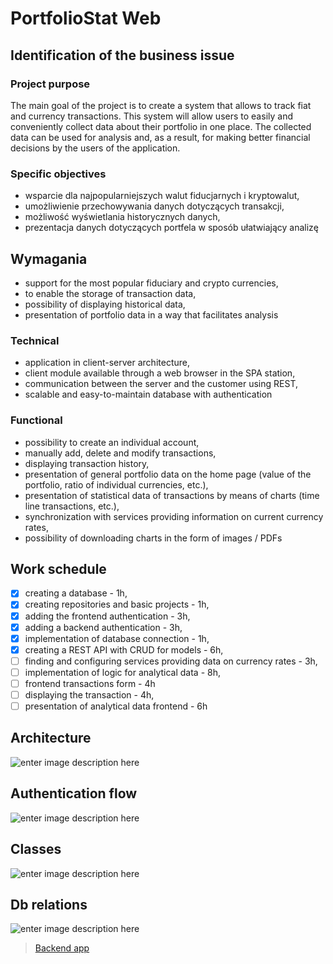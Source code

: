 # PortfolioStat Web

## Identification of the business issue

### Project purpose

The main goal of the project is to create a system that allows to track fiat and currency transactions. This system will allow users to easily and conveniently collect data about their portfolio in one place. The collected data can be used for analysis and, as a result, for making better financial decisions by the users of the application. 

### Specific objectives 

- wsparcie dla najpopularniejszych walut fiducjarnych i kryptowalut,
- umożliwienie przechowywania danych dotyczących transakcji, 
- możliwość wyświetlania historycznych danych, 
- prezentacja danych dotyczących portfela w sposób ułatwiający analizę

## Wymagania

- support for the most popular fiduciary and crypto currencies,
- to enable the storage of transaction data, 
- possibility of displaying historical data, 
- presentation of portfolio data in a way that facilitates analysis

### Technical

- application in client-server architecture,
- client module available through a web browser in the SPA station,
- communication between the server and the customer using REST,
- scalable and easy-to-maintain database with authentication

### Functional 

- possibility to create an individual account, 
- manually add, delete and modify transactions, 
- displaying transaction history, 
- presentation of general portfolio data on the home page (value of the portfolio, ratio of individual currencies, etc.),
- presentation of statistical data of transactions by means of charts (time line transactions, etc.), 
- synchronization with services providing information on current currency rates, 
- possibility of downloading charts in the form of images / PDFs 

## Work schedule

 - [x] creating a database - 1h,
 - [x] creating repositories and basic projects - 1h,  
 - [x] adding the frontend authentication - 3h,
 - [x] adding a backend authentication - 3h,
 - [x] implementation of database connection - 1h,
 - [x] creating a REST API with CRUD for models - 6h,
 - [ ] finding and configuring services providing data on currency rates - 3h,
 - [ ] implementation of logic for analytical data - 8h,
 - [ ] frontend transactions form - 4h
 - [ ] displaying the transaction - 4h,
 - [ ] presentation of analytical data frontend - 6h

## Architecture

![enter image description here](https://raw.githubusercontent.com/salat97/portfolio-stat-web/master/static/architecture.png)

## Authentication flow
![enter image description here](https://raw.githubusercontent.com/salat97/portfolio-stat-web/master/static/auth.png)

## Classes 
![enter image description here](https://raw.githubusercontent.com/salat97/portfolio-stat-web/master/static/classes.png)

## Db relations
![enter image description here](https://raw.githubusercontent.com/salat97/portfolio-stat-web/master/static/relations.png)

> [Backend app](https://github.com/salat97/portfolio-stat-api)
